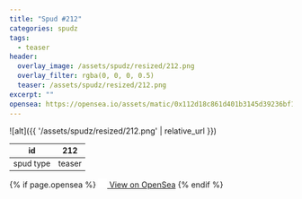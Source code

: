 ```yaml
---
title: "Spud #212"
categories: spudz
tags:
  - teaser
header:
  overlay_image: /assets/spudz/resized/212.png
  overlay_filter: rgba(0, 0, 0, 0.5)
  teaser: /assets/spudz/resized/212.png
excerpt: ""
opensea: https://opensea.io/assets/matic/0x112d18c861d401b3145d39236bf149f01e18beed/212
---
```

![alt]({{ '/assets/spudz/resized/212.png' | relative_url }})

| id | 212 |
|-|-|
| spud type | teaser |

{% if page.opensea %}
<a href="{{page.opensea}}" class="btn btn--info" onclick="window.open(this.href, '_blank'); return false;"><img src="/assets/images/opensea.svg" width="16px"><span>  View on OpenSea</span></a>
{% endif %}
